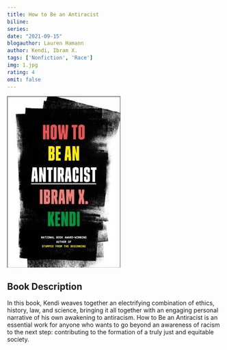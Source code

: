 ```yaml
---
title: How to Be an Antiracist
biline:
series: 
date: "2021-09-15"
blogauthor: Lauren Hamann
author: Kendi, Ibram X. 
tags: ['Nonfiction', 'Race']
img: 1.jpg
rating: 4
omit: false
---
```


![Book Cover](1.jpg)

## Book Description

In this book, Kendi weaves together an electrifying combination of ethics, history, law, and science, bringing it all together with an engaging personal narrative of his own awakening to antiracism. How to Be an Antiracist is an essential work for anyone who wants to go beyond an awareness of racism to the next step: contributing to the formation of a truly just and equitable society.
